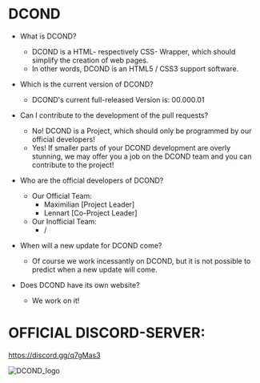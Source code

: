 # DCOND

- What is DCOND?
  - DCOND is a HTML- respectively CSS- Wrapper, which should simplify the creation of web pages.
  - In other words, DCOND is an HTML5 / CSS3 support software.

- Which is the current version of DCOND?
  - DCOND's current full-released Version is: 00.000.01

- Can I contribute to the development of the pull requests?
  - No! DCOND is a Project, which should only be programmed by our official developers!
  - Yes! If smaller parts of your DCOND development are overly stunning, we may offer you a job on the DCOND team and you can contribute to the project!
- Who are the official developers of DCOND?
  - Our Official Team:
    - Maximilian [Project Leader]
    - Lennart    [Co-Project Leader]
  - Our Inofficial Team:
    - /

- When will a new update for DCOND come?
  - Of course we work incessantly on DCOND, but it is not possible to predict when a new update will come.

- Does DCOND have its own website?
  - We work on it!



# OFFICIAL DISCORD-SERVER:
https://discord.gg/q7gMas3

![DCOND_logo](https://cdn.discordapp.com/attachments/444931747604332567/539718179677667358/Logopit_1548749217766.png)
